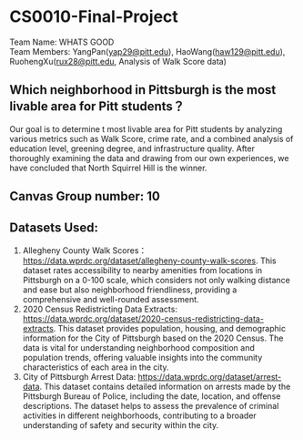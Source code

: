 # CS0010-Final-Project
Team Name: WHATS GOOD  
Team Members: YangPan(yap29@pitt.edu), HaoWang(haw129@pitt.edu), RuohengXu(rux28@pitt.edu, Analysis of Walk Score data)  
## Which neighborhood in Pittsburgh is the most livable area for Pitt students？ 
Our goal is to determine t most livable area for Pitt students by analyzing various metrics such as Walk Score, crime rate, and a combined analysis of education level, greening degree, and infrastructure quality.  After thoroughly examining the data and drawing from our own experiences, we have concluded that North Squirrel Hill is the winner.  
## Canvas Group number: 10  
## Datasets Used:  
1. Allegheny County Walk Scores： https://data.wprdc.org/dataset/allegheny-county-walk-scores. This dataset rates accessibility to nearby amenities from locations in Pittsburgh on a 0-100 scale, which considers not only walking distance and ease but also neighborhood friendliness, providing a comprehensive and well-rounded assessment.
2. 2020 Census Redistricting Data Extracts: https://data.wprdc.org/dataset/2020-census-redistricting-data-extracts. This dataset provides population, housing, and demographic information for the City of Pittsburgh based on the 2020 Census. The data is vital for understanding neighborhood composition and population trends, offering valuable insights into the community characteristics of each area in the city.
3. City of Pittsburgh Arrest Data: https://data.wprdc.org/dataset/arrest-data. This dataset contains detailed information on arrests made by the Pittsburgh Bureau of Police, including the date, location, and offense descriptions. The dataset helps to assess the prevalence of criminal activities in different neighborhoods, contributing to a broader understanding of safety and security within the city.
